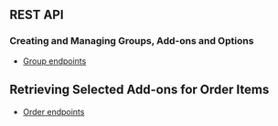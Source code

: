 ## REST API

### Creating and Managing Groups, Add-ons and Options

* [Group endpoints](groups.md)

## Retrieving Selected Add-ons for Order Items 

* [Order endpoints](orders.md)

